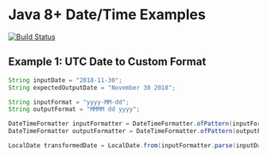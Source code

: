 # Java 8+ Date/Time Examples

[![Build Status](https://travis-ci.org/ddubson/java-date-time-examples.svg?branch=master)](https://travis-ci.org/ddubson/java-date-time-examples)

## Example 1: UTC Date to Custom Format

```java
String inputDate = "2018-11-30";
String expectedOutputDate = "November 30 2018";

String inputFormat = "yyyy-MM-dd";
String outputFormat = "MMMM dd yyyy";

DateTimeFormatter inputFormatter = DateTimeFormatter.ofPattern(inputFormat).withLocale(Locale.US);
DateTimeFormatter outputFormatter = DateTimeFormatter.ofPattern(outputFormat).withLocale(Locale.US);

LocalDate transformedDate = LocalDate.from(inputFormatter.parse(inputDate));
```